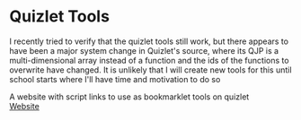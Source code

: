 # Quizlet Tools

I recently tried to verify that the quizlet tools still work, but there appears to have been a major system change in Quizlet's source, where its QJP is a multi-dimensional array instead of a function and the ids of the functions to overwrite have changed. It is unlikely that I will create new tools for this until school starts where I'll have time and motivation to do so

A website with script links to use as bookmarklet tools on quizlet  
[Website](https://mechafinch.github.io/Bookmarklet-Tools/)
